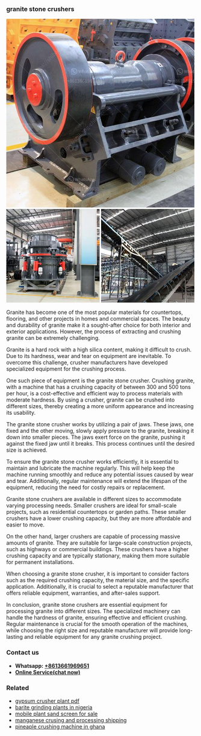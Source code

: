 <h3>granite stone crushers</h3><img src='1708309530.jpg' alt=''><p>Granite has become one of the most popular materials for countertops, flooring, and other projects in homes and commercial spaces. The beauty and durability of granite make it a sought-after choice for both interior and exterior applications. However, the process of extracting and crushing granite can be extremely challenging.</p><p>Granite is a hard rock with a high silica content, making it difficult to crush. Due to its hardness, wear and tear on equipment are inevitable. To overcome this challenge, crusher manufacturers have developed specialized equipment for the crushing process.</p><p>One such piece of equipment is the granite stone crusher. Crushing granite, with a machine that has a crushing capacity of between 300 and 500 tons per hour, is a cost-effective and efficient way to process materials with moderate hardness. By using a crusher, granite can be crushed into different sizes, thereby creating a more uniform appearance and increasing its usability.</p><p>The granite stone crusher works by utilizing a pair of jaws. These jaws, one fixed and the other moving, slowly apply pressure to the granite, breaking it down into smaller pieces. The jaws exert force on the granite, pushing it against the fixed jaw until it breaks. This process continues until the desired size is achieved.</p><p>To ensure the granite stone crusher works efficiently, it is essential to maintain and lubricate the machine regularly. This will help keep the machine running smoothly and reduce any potential issues caused by wear and tear. Additionally, regular maintenance will extend the lifespan of the equipment, reducing the need for costly repairs or replacement.</p><p>Granite stone crushers are available in different sizes to accommodate varying processing needs. Smaller crushers are ideal for small-scale projects, such as residential countertops or garden paths. These smaller crushers have a lower crushing capacity, but they are more affordable and easier to move.</p><p>On the other hand, larger crushers are capable of processing massive amounts of granite. They are suitable for large-scale construction projects, such as highways or commercial buildings. These crushers have a higher crushing capacity and are typically stationary, making them more suitable for permanent installations.</p><p>When choosing a granite stone crusher, it is important to consider factors such as the required crushing capacity, the material size, and the specific application. Additionally, it is crucial to select a reputable manufacturer that offers reliable equipment, warranties, and after-sales support.</p><p>In conclusion, granite stone crushers are essential equipment for processing granite into different sizes. The specialized machinery can handle the hardness of granite, ensuring effective and efficient crushing. Regular maintenance is crucial for the smooth operation of the machines, while choosing the right size and reputable manufacturer will provide long-lasting and reliable equipment for any granite crushing project.</p><h3>Contact us</h3><ul><li><strong>Whatsapp:&nbsp;<a href="https://wa.me/8613661969651">+8613661969651</a></strong></li><li><a href="https://swt.shibang-china.com/?git&amp;zhl&amp;granite stone crushers"><strong>Online Service(chat now)</strong></a></li></ul><h3>Related</h3><ul><li><a href='gypsum crusher plant pdf.md'>gypsum crusher plant pdf</a></li><li><a href='barite grinding plants in nigeria.md'>barite grinding plants in nigeria</a></li><li><a href='mobile plant sand screen for sale.md'>mobile plant sand screen for sale</a></li><li><a href='manganese crusing and processing shipping.md'>manganese crusing and processing shipping</a></li><li><a href='pineaple crushing machine in ghana.md'>pineaple crushing machine in ghana</a></li></ul>